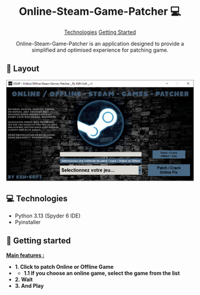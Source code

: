 <h1 align="center" style="font-weight: bold;">Online-Steam-Game-Patcher 💻</h1>

<p align="center">
<a href="#technologies">Technologies</a>
<a href="#started">Getting Started</a>

 
</p>


<p align="center">Online-Steam-Game-Patcher is an application designed to provide a simplified and optimised experience for patching game.</p>


<p align="center">
</p>

<h2 id="layout">🎨 Layout</h2>

<p align="center">

<img src="https://raw.githubusercontent.com/KSH-Soft/OSGP/refs/heads/main/Capture.PNG" alt="Main Menu" width="600px">

</p>

<h2 id="technologies">💻 Technologies</h2>

- Python 3.13 (Spyder 6 IDE)
- Pyinstaller

<h2 id="started">🚀 Getting started</h2>

<ins>**Main features :**</ins>

- **1. Click to patch Online or Offline Game**
- - **1.1 If you choose an online game, select the game from the list**
- **2. Wait**
- **3. And Play**
